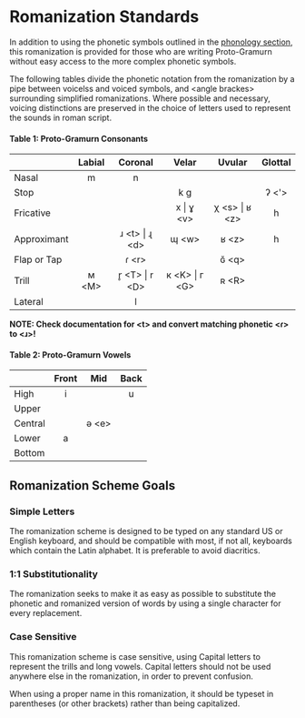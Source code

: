 # Romanization Standards

In addition to using the phonetic symbols outlined in the [phonology section](grammar/phonology), this romanization is provided for those who are writing Proto-Gramurn without easy access to the more complex phonetic symbols.

The following tables divide the phonetic notation from the romanization by a pipe between voicelss and voiced symbols, and \<angle brackes> surrounding simplified romanizations. Where possible and necessary, voicing distinctions are preserved in the choice of letters used to represent the sounds in roman script.

#### Table 1: Proto-Gramurn Consonants

|             | Labial | Coronal | Velar | Uvular | Glottal |
|:------------|:------:|:-------:|:-----:|:------:|:-------:|
| Nasal       |   m    |   n     |       |        |         |
| Stop        |        |         |  k g  |        |  ʔ \<'>    |
| Fricative   |        |         | x \| ɣ \<v\> | χ \<s> \| ʁ \<z> |   h    |
| Approximant |        | ɹ \<t\> \| ɻ \<d\> |    ɰ \<w>  |    ʁ \<z>   |    h    |
| Flap or Tap |        |  ɾ \<r> |       |    ɢ̆ \<q>   |         |
| Trill       | м \<M>  | r̥ \<T> \| r \<D> | к \<K> \| г \<G>  |    ʀ \<R>   |         |
| Lateral     |        |    l    |       |        |         |
**NOTE: Check documentation for \<t> and convert matching phonetic \<ɾ> to \<ɹ>!**
#### Table 2: Proto-Gramurn Vowels

|  | Front | Mid | Back |
|:-|:-:|:-:|:-:|
| High | i | | u |
| Upper | | | |
| Central | | ə \<e> | |
| Lower | a | | |
| Bottom | | | |

## Romanization Scheme Goals

### Simple Letters

The romanization scheme is designed to be typed on any standard US or English keyboard, and should be compatible with most, if not all, keyboards which contain the Latin alphabet. It is preferable to avoid diacritics.

### 1:1 Substitutionality

The romanization seeks to make it as easy as possible to substitute the phonetic and romanized version of words by using a single character for every replacement.

### Case Sensitive

This romanization scheme is case sensitive, using Capital letters to represent the trills and long vowels. Capital letters should not be used anywhere else in the romanization, in order to prevent confusion.

When using a proper name in this romanization, it should be typeset in parentheses (or other brackets) rather than being capitalized.